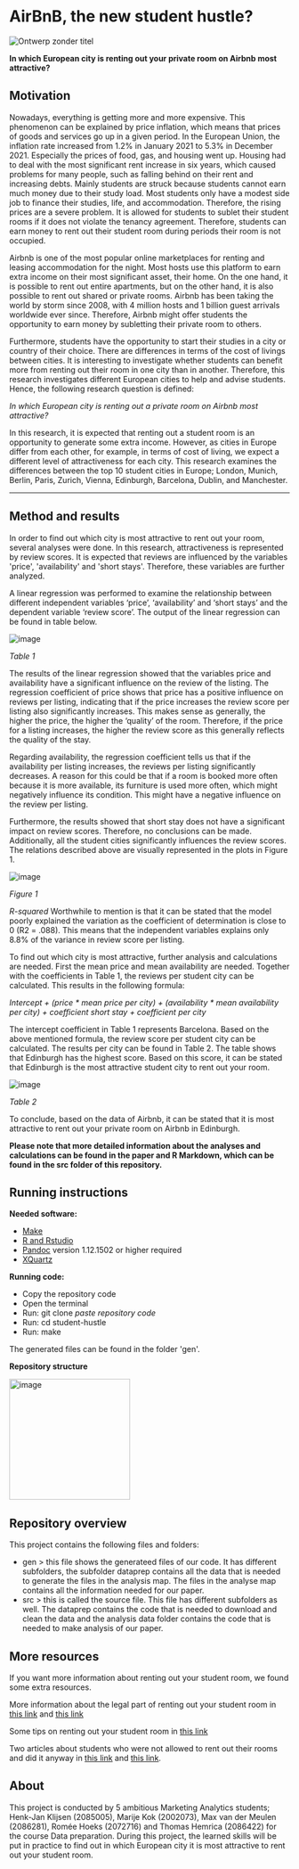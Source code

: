 # AirBnB, the new student hustle?
![Ontwerp zonder titel](https://user-images.githubusercontent.com/98810281/160016819-f0e427ff-1592-42be-9f70-e29ee614af09.png)


**In which European city is renting out your private room on Airbnb most attractive?**

## Motivation
Nowadays, everything is getting more and more expensive. This phenomenon can be explained by price inflation, which means that prices of goods and services go up in a given period. In the European Union, the inflation rate increased from 1.2% in January 2021 to 5.3% in December 2021. Especially the prices of food, gas, and housing went up. Housing had to deal with the most significant rent increase in six years, which caused problems for many people, such as falling behind on their rent and increasing debts. Mainly students are struck because students cannot earn much money due to their study load. Most students only have a modest side job to finance their studies, life, and accommodation. Therefore, the rising prices are a severe problem. It is allowed for students to sublet their student rooms if it does not violate the tenancy agreement. Therefore, students can earn money to rent out their student room during periods their room is not occupied.

Airbnb is one of the most popular online marketplaces for renting and leasing accommodation for the night. Most hosts use this platform to earn extra income on their most significant asset, their home. On the one hand, it is possible to rent out entire apartments, but on the other hand, it is also possible to rent out shared or private rooms. Airbnb has been taking the world by storm since 2008, with 4 million hosts and 1 billion guest arrivals worldwide ever since. Therefore, Airbnb might offer students the opportunity to earn money by subletting their private room to others.

Furthermore, students have the opportunity to start their studies in a city or country of their choice. There are differences in terms of the cost of livings between cities. It is interesting to investigate whether students can benefit more from renting out their room in one city than in another. Therefore, this research investigates different European cities to help and advise students. Hence, the following research question is defined:

*In which European city is renting out a private room on Airbnb most attractive?*

In this research, it is expected that renting out a student room is an opportunity to generate some extra income. However, as cities in Europe differ from each other, for example, in terms of cost of living, we expect a different level of attractiveness for each city. This research examines the differences between the top 10 student cities in Europe; London, Munich, Berlin, Paris, Zurich, Vienna, Edinburgh, Barcelona, Dublin, and Manchester.




------




## Method and results
In order to find out which city is most attractive to rent out your room, several analyses were done. In this research, attractiveness is represented by review scores. It is expected that reviews are influenced by the variables 'price', 'availability' and 'short stays'. Therefore, these variables are further analyzed. 

A linear regression was performed to examine the relationship between different independent variables ‘price’, ‘availability’ and ‘short stays’ and the dependent variable ‘review score’. The output of the linear regression can be found in table below. 

![image](https://user-images.githubusercontent.com/26276634/159989283-2d6b6517-96a7-41fa-8f2f-0e8e57615d64.png)

*Table 1*

The results of the linear regression showed that the variables price and availability have a significant influence on the review of the listing. The regression coefficient of price shows that price has a positive influence on reviews per listing, indicating that if the price increases the review score per listing also significantly increases. This makes sense as generally, the higher the price, the higher the ‘quality’ of the room. Therefore, if the price for a listing increases, the higher the review score as this generally reflects the quality of the stay.  

Regarding availability, the regression coefficient tells us that if the availability per listing increases, the reviews per listing significantly decreases. A reason for this could be that if a room is booked more often because it is more available, its furniture is used more often, which might negatively influence its condition. This might have a negative influence on the review per listing. 

Furthermore, the results showed that short stay does not have a significant impact on review scores. Therefore, no conclusions can be made. Additionally, all the student cities significantly influences the review scores. The relations described above are visually represented in the plots in Figure 1.

![image](https://user-images.githubusercontent.com/26276634/159989437-226d0bee-0591-45e2-8fda-7c10589ec76c.png)

*Figure 1*

*R-squared*
Worthwhile to mention is that it can be stated that the model poorly explained the variation as the coefficient of determination is close to 0 (R2 = .088). This means that the independent variables explains only 8.8% of the variance in review score per listing. 

To find out which city is most attractive, further analysis and calculations are needed. First the mean price and mean availability are needed. Together with the coefficients in Table 1, the reviews per student city can be calculated. This results in the following formula:

*Intercept + (price * mean price per city) + (availability * mean availability per city) + coefficient short stay + coefficient per city*

The intercept coefficient in Table 1 represents Barcelona. Based on the above mentioned formula, the review score per student city can be calculated. The results per city can be found in Table 2. The table shows that Edinburgh has the highest score. Based on this score, it can be stated that Edinburgh is the most attractive student city to rent out your room. 

![image](https://user-images.githubusercontent.com/26276634/159989673-0446c53d-dcb0-4c4f-8c18-5aefd321785f.png)

*Table 2*

To conclude, based on the data of Airbnb, it can be stated that it is most attractive to rent out your private room on Airbnb in Edinburgh. 

**Please note that more detailed information about the analyses and calculations can be found in the paper and R Markdown, which can be found in the src folder of this repository.**


## Running instructions

**Needed software:**
- [Make](https://tilburgsciencehub.com/building-blocks/configure-your-computer/automation-and-workflows/make/) 
- [R and Rstudio](https://tilburgsciencehub.com/building-blocks/configure-your-computer/statistics-and-computation/r/)
- [Pandoc](https://pandoc.org/installing.html) version 1.12.1502 or higher required
- [XQuartz](https://www.xquartz.org) 

**Running code:**
- Copy the repository code
- Open the terminal
- Run: git clone _paste repository code_
- Run: cd student-hustle
- Run: make

The generated files can be found in the folder 'gen'.

**Repository structure**

<img width="217" alt="image" src="https://user-images.githubusercontent.com/98810281/160276969-74fb7db9-aad9-4703-99b7-9247b0c1060e.png">

## Repository overview
This project contains the following files and folders:

- gen > this file shows the generateed files of our code. It has different subfolders, the subfolder dataprep contains all the data that is needed to generate the files in the analysis map. The files in the analyse map contains all the information needed for our paper. 
- src > this is called the source file. This file has different subfolders as well. The dataprep contains the code that is needed to download and clean the data and the analysis data folder contains the code that is needed to make analysis of our paper. 

## More resources
If you want more information about renting out your student room, we found some extra resources.

More information about the legal part of renting out your student room in [this link](https://www.slimmecentenvoorstudenten.nl/je-studentenkamer-verhuren-via-airbnb-dit-zijn-de-regels/) and [this link](https://www.kamer.nl/blog/studentenkamer-op-airbnb-regels/)

Some tips on renting out your student room in [this link](https://financialpanther.com/making-money-airbnb-rent-guest-room/)

Two articles about students who were not allowed to rent out their rooms and did it anyway in [this link](https://www.emerce.nl/wire/airbnb-zet-studenten-straat) and [this link](https://www.telegraaf.nl/financieel/3619364/studentenkamer-kwijt-na-doorverhuur-op-airbnb).



## About 
This project is conducted by 5 ambitious Marketing Analytics students; Henk-Jan Klijsen (2085005), Marije  Kok (2002073), Max van der Meulen (2086281), Romée Hoeks (2072716) and Thomas Hemrica (2086422) for the course Data preparation. During this project, the learned skills will be put in practice to find out in which European city it is most attractive to rent out your student room. 


